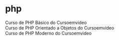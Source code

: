 # php

 Curso de PHP Básico do Cursoemvideo <br>
 Curso de PHP Orientado a Objetos do Cursoemvideo <br>
 Curso de PHP Moderno do Cursoemvideo <br>
